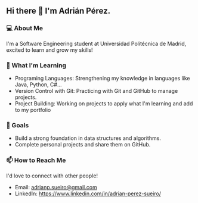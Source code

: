 ## Hi there 👋 I'm Adrián Pérez.

### 💻 About Me
I'm a Software Engineering student at Universidad Politécnica de Madrid, excited to learn and grow my skills! 

### 🌱 What I'm Learning
- Programing Languages: Strengthening my knowledge in languages like Java, Python, C#...
- Version Control with Git: Practicing with Git and GitHub to manage projects.
- Project Building: Working on projects to apply what I'm learning and add to my portfolio

### 🔭 Goals
- Build a strong foundation in data structures and algorithms.
- Complete personal projects and share them on GitHub.

### 📫 How to Reach Me

I'd love to connect with other people!
- Email: adrianp.sueiro@gmail.com
- LinkedIn: https://www.linkedin.com/in/adrian-perez-sueiro/
